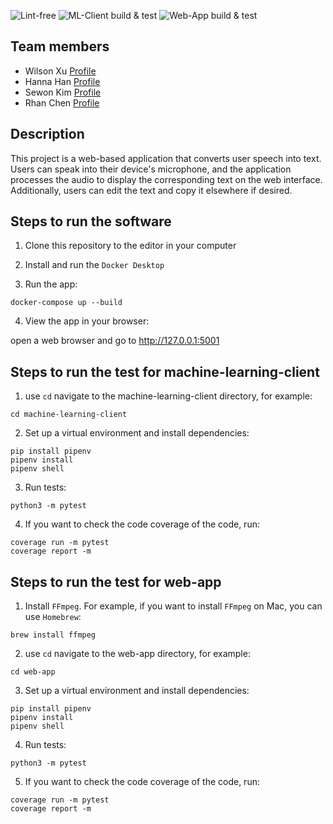 ![Lint-free](https://github.com/software-students-fall2024/4-containers-thecoders3/actions/workflows/lint.yml/badge.svg)
![ML-Client build & test](https://github.com/software-students-fall2024/4-containers-thecoders3/actions/workflows/build.yaml/badge.svg)
![Web-App build & test](https://github.com/software-students-fall2024/4-containers-thecoders3/actions/workflows/web-app.yaml/badge.svg)

## Team members

* Wilson Xu [Profile](https://github.com/wilsonxu101)
* Hanna Han [Profile](https://github.com/HannaHan2)
* Sewon Kim [Profile](https://github.com/SewonKim0)
* Rhan Chen [Profile](https://github.com/xc528)

## Description

This project is a web-based application that converts user speech into text. Users can speak into their device's microphone, and the application processes the audio to display the corresponding text on the web interface. Additionally, users can edit the text and copy it elsewhere if desired.

## Steps to run the software

1. Clone this repository to the editor in your computer

2. Install and run the ```Docker Desktop```

3. Run the app: 
```
docker-compose up --build
```

4. View the app in your browser: 

open a web browser and go to http://127.0.0.1:5001

## Steps to run the test for machine-learning-client

1. use ```cd``` navigate to the machine-learning-client directory, for example:
```
cd machine-learning-client
```

2. Set up a virtual environment and install dependencies: 
```
pip install pipenv
pipenv install
pipenv shell
```

3. Run tests: 
```
python3 -m pytest
```

4. If you want to check the code coverage of the code, run: 
```
coverage run -m pytest
coverage report -m
```

## Steps to run the test for web-app

1. Install ```FFmpeg```. For example, if you want to install ```FFmpeg``` on Mac, you can use ```Homebrew```:
```
brew install ffmpeg
```

2. use ```cd``` navigate to the web-app directory, for example:
```
cd web-app
```

3. Set up a virtual environment and install dependencies: 
```
pip install pipenv
pipenv install
pipenv shell
```

4. Run tests: 
```
python3 -m pytest
```

5. If you want to check the code coverage of the code, run: 
```
coverage run -m pytest
coverage report -m
```